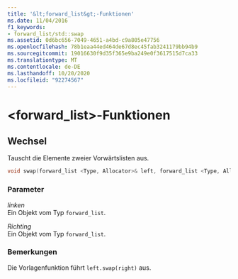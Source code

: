 ```yaml
---
title: '&lt;forward_list&gt;-Funktionen'
ms.date: 11/04/2016
f1_keywords:
- forward_list/std::swap
ms.assetid: 0d6bc656-7049-4651-a4bd-c9a805e47756
ms.openlocfilehash: 78b1eaa44ed464de67d8ec45fab3241179bb94b9
ms.sourcegitcommit: 19016630f9d35f365e9ba249e0f3617515d7ca33
ms.translationtype: MT
ms.contentlocale: de-DE
ms.lasthandoff: 10/20/2020
ms.locfileid: "92274567"
---
```

# <a name="ltforward_listgt-functions"></a>&lt;forward_list&gt;-Funktionen

## <a name="swap"></a><a name="swap"></a> Wechsel

Tauscht die Elemente zweier Vorwärtslisten aus.

```cpp
void swap(forward_list <Type, Allocator>& left, forward_list <Type, Allocator>& right);
```

### <a name="parameters"></a>Parameter

*linken*\
Ein Objekt vom Typ `forward_list`.

*Richting*\
Ein Objekt vom Typ `forward_list`.

### <a name="remarks"></a>Bemerkungen

Die Vorlagenfunktion führt `left.swap(right)` aus.
